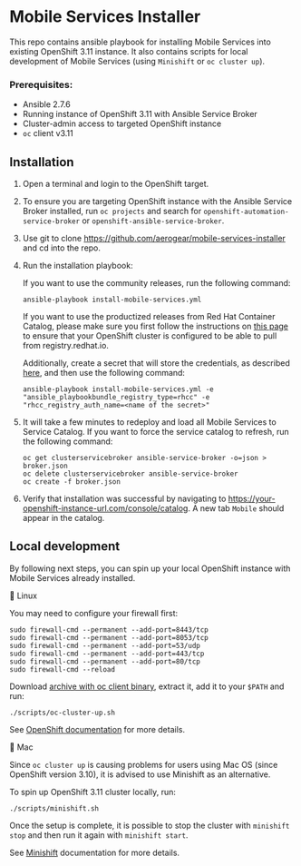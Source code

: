 # Mobile Services Installer

This repo contains ansible playbook for installing Mobile Services into existing OpenShift 3.11 instance.
It also contains scripts for local development of Mobile Services (using `Minishift` or `oc cluster up`).

### Prerequisites:
* Ansible 2.7.6
* Running instance of OpenShift 3.11 with Ansible Service Broker
* Cluster-admin access to targeted OpenShift instance
* `oc` client v3.11

## Installation

1. Open a terminal and login to the OpenShift target.
2. To ensure you are targeting OpenShift instance with the  Ansible Service Broker installed, run `oc projects` and search for `openshift-automation-service-broker` or `openshift-ansible-service-broker`.
3. Use git to clone https://github.com/aerogear/mobile-services-installer and cd into the repo.
4. Run the installation playbook:

    If you want to use the community releases, run the following command:

    ```
    ansible-playbook install-mobile-services.yml
    ```

    If you want to use the productized releases from Red Hat Container Catalog, please make sure you first follow the instructions on [this page](https://docs.openshift.com/container-platform/3.11/install_config/configuring_red_hat_registry.html) to ensure that your OpenShift cluster is configured to be able to pull from registry.redhat.io.

    Additionally, create a secret that will store the credentials, as described [here](https://docs.openshift.com/container-platform/3.11/install_config/oab_broker_configuration.html#oab-config-registry-storing-creds), and then use the following command:

    ```
    ansible-playbook install-mobile-services.yml -e "ansible_playbookbundle_registry_type=rhcc" -e "rhcc_registry_auth_name=<name of the secret>"
    ```

5. It will take a few minutes to redeploy and load all Mobile Services to Service Catalog. If you want to force the service catalog to refresh, run the following command:

    ```
    oc get clusterservicebroker ansible-service-broker -o=json > broker.json
    oc delete clusterservicebroker ansible-service-broker
    oc create -f broker.json
    ```

6. Verify that installation was successful by navigating to https://your-openshift-instance-url.com/console/catalog. A new tab `Mobile` should appear in the catalog.

## Local development

By following next steps, you can spin up your local OpenShift instance with Mobile Services already installed.

:penguin: Linux

You may need to configure your firewall first:

```
sudo firewall-cmd --permanent --add-port=8443/tcp
sudo firewall-cmd --permanent --add-port=8053/tcp
sudo firewall-cmd --permanent --add-port=53/udp
sudo firewall-cmd --permanent --add-port=443/tcp
sudo firewall-cmd --permanent --add-port=80/tcp
sudo firewall-cmd --reload
```

Download [archive with oc client binary](https://github.com/openshift/origin/releases/tag/v3.11.0), extract it, add it to your `$PATH` and run:

```
./scripts/oc-cluster-up.sh
```

See [OpenShift documentation](https://github.com/openshift/origin/blob/master/docs/cluster_up_down.md) for more details.

:apple: Mac

Since `oc cluster up` is causing problems for users using Mac OS (since OpenShift version 3.10), it is advised to use Minishift as an alternative.

To spin up OpenShift 3.11 cluster locally, run:

```
./scripts/minishift.sh
```

Once the setup is complete, it is possible to stop the cluster with `minishift stop` and then run it again with `minishift start`.

See [Minishift](https://docs.okd.io/latest/minishift/getting-started/index.html) documentation for more details.
